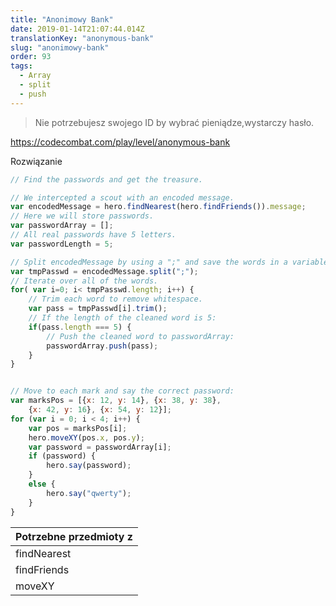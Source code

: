 ```yaml
---
title: "Anonimowy Bank"
date: 2019-01-14T21:07:44.014Z
translationKey: "anonymous-bank"
slug: "anonimowy-bank"
order: 93
tags:
  - Array
  - split
  - push
---
```


> Nie potrzebujesz swojego ID by wybrać pieniądze,wystarczy hasło.

https://codecombat.com/play/level/anonymous-bank

Rozwiązanie

```javascript
// Find the passwords and get the treasure.

// We intercepted a scout with an encoded message.
var encodedMessage = hero.findNearest(hero.findFriends()).message;
// Here we will store passwords.
var passwordArray = [];
// All real passwords have 5 letters.
var passwordLength = 5;

// Split encodedMessage by using a ";" and save the words in a variable.
var tmpPasswd = encodedMessage.split(";");
// Iterate over all of the words.
for( var i=0; i< tmpPasswd.length; i++) {
    // Trim each word to remove whitespace.
    var pass = tmpPasswd[i].trim();
    // If the length of the cleaned word is 5:
    if(pass.length === 5) {
        // Push the cleaned word to passwordArray:
        passwordArray.push(pass);
    }
}


// Move to each mark and say the correct password:
var marksPos = [{x: 12, y: 14}, {x: 38, y: 38},
    {x: 42, y: 16}, {x: 54, y: 12}];
for (var i = 0; i < 4; i++) {
    var pos = marksPos[i];
    hero.moveXY(pos.x, pos.y);
    var password = passwordArray[i];
    if (password) {
        hero.say(password);
    } 
    else {
        hero.say("qwerty");
    }
}

```

Potrzebne przedmioty z |
--- |
findNearest |
findFriends |
moveXY |


